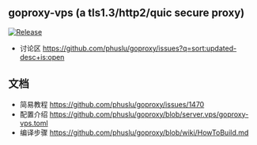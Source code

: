 ## goproxy-vps (a tls1.3/http2/quic secure proxy)
[![Release](https://img.shields.io/badge/%20git.io-goproxy-blue.svg?style=social)](https://github.com/phuslu/goproxy/releases)

* 讨论区 https://github.com/phuslu/goproxy/issues?q=sort:updated-desc+is:open

## 文档
* 简易教程 https://github.com/phuslu/goproxy/issues/1470
* 配置介绍 https://github.com/phuslu/goproxy/blob/server.vps/goproxy-vps.toml
* 编译步骤 https://github.com/phuslu/goproxy/blob/wiki/HowToBuild.md
